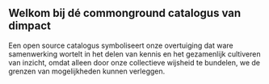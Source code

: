 ## Welkom bij dé commonground catalogus van dimpact

Een open source catalogus symboliseert onze overtuiging dat ware samenwerking wortelt in het delen van kennis en het gezamenlijk cultiveren van inzicht, omdat alleen door onze collectieve wijsheid te bundelen, we de grenzen van mogelijkheden kunnen verleggen.
